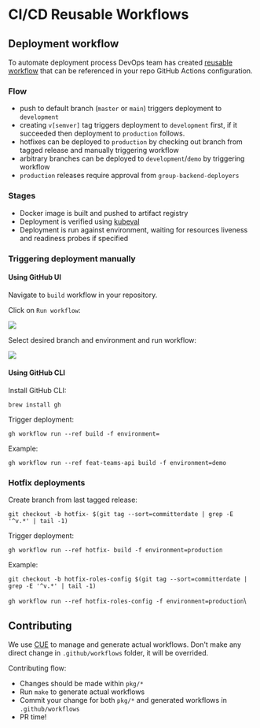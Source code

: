 # CI/CD Reusable Workflows

## Deployment workflow

To automate deployment process DevOps team has created [reusable workflow](https://github.com/goes-funky/workflows/blob/master/.github/workflows/deploy.yaml) that can be referenced in your repo GitHub Actions configuration.

### Flow

- push to default branch (`master` or `main`) triggers deployment to `development`
- creating `v[semver]` tag triggers deployment to `development` first, if it succeeded then deployment to `production` follows.
- hotfixes can be deployed to `production` by checking out branch from tagged release and manually triggering workflow
- arbitrary branches can be deployed to `development`/`demo` by triggering workflow
- `production` releases require approval from `group-backend-deployers`

### Stages

- Docker image is built and pushed to artifact registry
- Deployment is verified using [kubeval](https://github.com/instrumenta/kubeval)
- Deployment is run against environment, waiting for resources liveness and readiness probes if specified

### Triggering deployment manually

#### Using GitHub UI

Navigate to `build` workflow in your repository.

Click on `Run workflow`:

![](https://static.slab.com/prod/uploads/m2v4jwak/posts/images/-onVtjGRv2xb7EOXwXsCSRH9.png)

Select desired branch and environment and run workflow:

![](https://static.slab.com/prod/uploads/m2v4jwak/posts/images/utNxpHCSBNZ04nrTn6njFdg4.png)

#### Using GitHub CLI

Install GitHub CLI:

`brew install gh`

Trigger deployment:

`gh workflow run --ref build -f environment=`

Example:

`gh workflow run --ref feat-teams-api build -f environment=demo`

### Hotfix deployments

Create branch from last tagged release:

`git checkout -b hotfix- $(git tag --sort=committerdate | grep -E '^v.*' | tail -1)`

Trigger deployment:

`gh workflow run --ref hotfix- build -f environment=production`

Example:

`git checkout -b hotfix-roles-config $(git tag --sort=committerdate | grep -E '^v.*' | tail -1)`

`gh workflow run --ref hotfix-roles-config -f environment=production`\

## Contributing

We use [CUE](https://cuelang.org) to manage and generate actual workflows.
Don't make any direct change in `.github/workflows` folder, it will be overrided.

Contributing flow:
- Changes should be made within `pkg/*`
- Run `make` to generate actual workflows
- Commit your change for both `pkg/*` and generated workflows in `.github/workflows`
- PR time!
